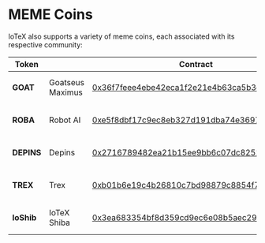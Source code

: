# MEME Coins

IoTeX also supports a variety of meme coins, each associated with its respective community:

<table><thead><tr><th width="124">Token</th><th width="170"></th><th width="269">Contract</th><th></th></tr></thead><tbody><tr><td><strong>GOAT</strong></td><td>Goatseus Maximus</td><td><a href="https://iotexscan.io/token/0x36f7feee4ebe42eca1f2e21e4b63ca5b3ec00f35">0x36f7feee4ebe42eca1f2e21e4b63ca5b3ec00f35</a></td><td><a href="https://mimo.exchange/?inputCurrency=IOTX&#x26;outputCurrency=0x36f7feee4ebe42eca1f2e21e4b63ca5b3ec00f35">Buy on mimo</a></td></tr><tr><td><strong>ROBA</strong></td><td>Robot AI</td><td><a href="https://iotexscan.io/token/0xe5f8dbf17c9ec8eb327d191dba74e36970877587">0xe5f8dbf17c9ec8eb327d191dba74e36970877587</a></td><td><a href="https://mimo.exchange/?inputCurrency=IOTX&#x26;outputCurrency=0xe5f8dbf17c9ec8eb327d191dba74e36970877587">Buy on mimo</a></td></tr><tr><td><strong>DEPINS</strong></td><td>Depins</td><td><a href="https://iotexscan.io/token/0x2716789482ea21b15ee9bb6c07dc8251150f36f6">0x2716789482ea21b15ee9bb6c07dc8251150f36f6</a></td><td><a href="https://mimo.exchange/?inputCurrency=IOTX&#x26;outputCurrency=0x2716789482ea21b15ee9bb6c07dc8251150f36f6">Buy on mimo</a></td></tr><tr><td><strong>TREX</strong></td><td>Trex</td><td><a href="https://iotexscan.io/token/0xb01b6e19c4b26810c7bd98879c8854f7e0519507">0xb01b6e19c4b26810c7bd98879c8854f7e0519507</a></td><td><a href="https://mimo.exchange/?inputCurrency=IOTX&#x26;outputCurrency=0xb01b6e19c4b26810c7bd98879c8854f7e0519507">Buy on mimo</a></td></tr><tr><td><strong>IoShib</strong></td><td>IoTeX Shiba</td><td><a href="https://iotexscan.io/token/0x3ea683354bf8d359cd9ec6e08b5aec291d71d880">0x3ea683354bf8d359cd9ec6e08b5aec291d71d880</a></td><td><a href="https://mimo.exchange/?inputCurrency=IOTX&#x26;outputCurrency=0x3ea683354bf8d359cd9ec6e08b5aec291d71d880">Buy on mimo</a></td></tr></tbody></table>
